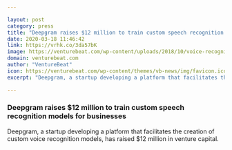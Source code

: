 ```yaml
---

layout: post
category: press
title: "Deepgram raises $12 million to train custom speech recognition models for businesses"
date: 2020-03-18 11:46:42
link: https://vrhk.co/3da57bK
image: https://venturebeat.com/wp-content/uploads/2018/10/voice-recognition.shutterstock_10831770921-e1584378309976.jpg?w=1200&strip=all
domain: venturebeat.com
author: "VentureBeat"
icon: https://venturebeat.com/wp-content/themes/vb-news/img/favicon.ico
excerpt: "Deepgram, a startup developing a platform that facilitates the creation of custom voice recognition models, has raised $12 million in venture capital."

---
```


### Deepgram raises $12 million to train custom speech recognition models for businesses

Deepgram, a startup developing a platform that facilitates the creation of custom voice recognition models, has raised $12 million in venture capital.